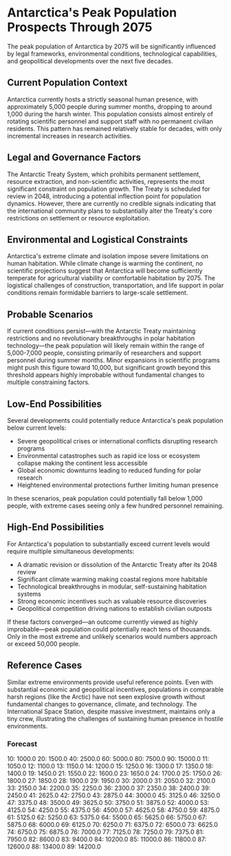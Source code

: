 # Antarctica's Peak Population Prospects Through 2075

The peak population of Antarctica by 2075 will be significantly influenced by legal frameworks, environmental conditions, technological capabilities, and geopolitical developments over the next five decades.

## Current Population Context

Antarctica currently hosts a strictly seasonal human presence, with approximately 5,000 people during summer months, dropping to around 1,000 during the harsh winter. This population consists almost entirely of rotating scientific personnel and support staff with no permanent civilian residents. This pattern has remained relatively stable for decades, with only incremental increases in research activities.

## Legal and Governance Factors

The Antarctic Treaty System, which prohibits permanent settlement, resource extraction, and non-scientific activities, represents the most significant constraint on population growth. The Treaty is scheduled for review in 2048, introducing a potential inflection point for population dynamics. However, there are currently no credible signals indicating that the international community plans to substantially alter the Treaty's core restrictions on settlement or resource exploitation.

## Environmental and Logistical Constraints

Antarctica's extreme climate and isolation impose severe limitations on human habitation. While climate change is warming the continent, no scientific projections suggest that Antarctica will become sufficiently temperate for agricultural viability or comfortable habitation by 2075. The logistical challenges of construction, transportation, and life support in polar conditions remain formidable barriers to large-scale settlement.

## Probable Scenarios

If current conditions persist—with the Antarctic Treaty maintaining restrictions and no revolutionary breakthroughs in polar habitation technology—the peak population will likely remain within the range of 5,000-7,000 people, consisting primarily of researchers and support personnel during summer months. Minor expansions in scientific programs might push this figure toward 10,000, but significant growth beyond this threshold appears highly improbable without fundamental changes to multiple constraining factors.

## Low-End Possibilities

Several developments could potentially reduce Antarctica's peak population below current levels:
- Severe geopolitical crises or international conflicts disrupting research programs
- Environmental catastrophes such as rapid ice loss or ecosystem collapse making the continent less accessible
- Global economic downturns leading to reduced funding for polar research
- Heightened environmental protections further limiting human presence

In these scenarios, peak population could potentially fall below 1,000 people, with extreme cases seeing only a few hundred personnel remaining.

## High-End Possibilities

For Antarctica's population to substantially exceed current levels would require multiple simultaneous developments:
- A dramatic revision or dissolution of the Antarctic Treaty after its 2048 review
- Significant climate warming making coastal regions more habitable
- Technological breakthroughs in modular, self-sustaining habitation systems
- Strong economic incentives such as valuable resource discoveries
- Geopolitical competition driving nations to establish civilian outposts

If these factors converged—an outcome currently viewed as highly improbable—peak population could potentially reach tens of thousands. Only in the most extreme and unlikely scenarios would numbers approach or exceed 50,000 people.

## Reference Cases

Similar extreme environments provide useful reference points. Even with substantial economic and geopolitical incentives, populations in comparable harsh regions (like the Arctic) have not seen explosive growth without fundamental changes to governance, climate, and technology. The International Space Station, despite massive investment, maintains only a tiny crew, illustrating the challenges of sustaining human presence in hostile environments.

### Forecast

10: 1000.0
20: 1500.0
40: 2500.0
60: 5000.0
80: 7500.0
90: 15000.0
11: 1050.0
12: 1100.0
13: 1150.0
14: 1200.0
15: 1250.0
16: 1300.0
17: 1350.0
18: 1400.0
19: 1450.0
21: 1550.0
22: 1600.0
23: 1650.0
24: 1700.0
25: 1750.0
26: 1800.0
27: 1850.0
28: 1900.0
29: 1950.0
30: 2000.0
31: 2050.0
32: 2100.0
33: 2150.0
34: 2200.0
35: 2250.0
36: 2300.0
37: 2350.0
38: 2400.0
39: 2450.0
41: 2625.0
42: 2750.0
43: 2875.0
44: 3000.0
45: 3125.0
46: 3250.0
47: 3375.0
48: 3500.0
49: 3625.0
50: 3750.0
51: 3875.0
52: 4000.0
53: 4125.0
54: 4250.0
55: 4375.0
56: 4500.0
57: 4625.0
58: 4750.0
59: 4875.0
61: 5125.0
62: 5250.0
63: 5375.0
64: 5500.0
65: 5625.0
66: 5750.0
67: 5875.0
68: 6000.0
69: 6125.0
70: 6250.0
71: 6375.0
72: 6500.0
73: 6625.0
74: 6750.0
75: 6875.0
76: 7000.0
77: 7125.0
78: 7250.0
79: 7375.0
81: 7950.0
82: 8600.0
83: 9400.0
84: 10200.0
85: 11000.0
86: 11800.0
87: 12600.0
88: 13400.0
89: 14200.0